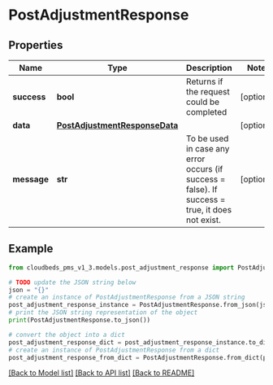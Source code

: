 # PostAdjustmentResponse


## Properties

Name | Type | Description | Notes
------------ | ------------- | ------------- | -------------
**success** | **bool** | Returns if the request could be completed | [optional] 
**data** | [**PostAdjustmentResponseData**](PostAdjustmentResponseData.md) |  | [optional] 
**message** | **str** | To be used in case any error occurs (if success &#x3D; false). If success &#x3D; true, it does not exist. | [optional] 

## Example

```python
from cloudbeds_pms_v1_3.models.post_adjustment_response import PostAdjustmentResponse

# TODO update the JSON string below
json = "{}"
# create an instance of PostAdjustmentResponse from a JSON string
post_adjustment_response_instance = PostAdjustmentResponse.from_json(json)
# print the JSON string representation of the object
print(PostAdjustmentResponse.to_json())

# convert the object into a dict
post_adjustment_response_dict = post_adjustment_response_instance.to_dict()
# create an instance of PostAdjustmentResponse from a dict
post_adjustment_response_from_dict = PostAdjustmentResponse.from_dict(post_adjustment_response_dict)
```
[[Back to Model list]](../README.md#documentation-for-models) [[Back to API list]](../README.md#documentation-for-api-endpoints) [[Back to README]](../README.md)


